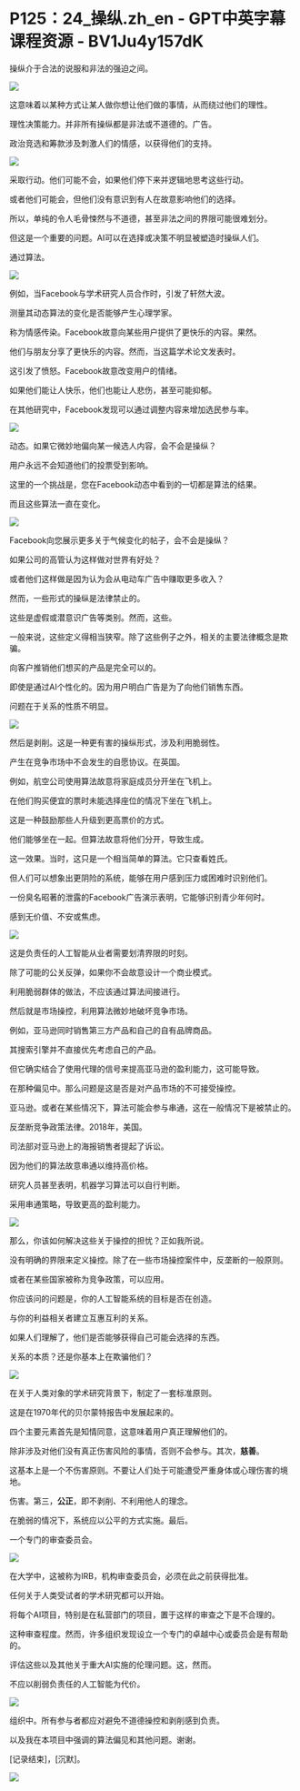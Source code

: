 # P125：24_操纵.zh_en - GPT中英字幕课程资源 - BV1Ju4y157dK

操纵介于合法的说服和非法的强迫之间。

![](img/3cfc9c839abbaf2c2618d094aa5bd83a_1.png)

这意味着以某种方式让某人做你想让他们做的事情，从而绕过他们的理性。

理性决策能力。并非所有操纵都是非法或不道德的。广告。

政治竞选和筹款涉及刺激人们的情感，以获得他们的支持。

![](img/3cfc9c839abbaf2c2618d094aa5bd83a_3.png)

采取行动。他们可能不会，如果他们停下来并逻辑地思考这些行动。

或者他们可能会，但他们没有意识到有人在故意影响他们的选择。

所以，单纯的令人毛骨悚然与不道德，甚至非法之间的界限可能很难划分。

但这是一个重要的问题。AI可以在选择或决策不明显被塑造时操纵人们。

通过算法。

![](img/3cfc9c839abbaf2c2618d094aa5bd83a_5.png)

例如，当Facebook与学术研究人员合作时，引发了轩然大波。

测量其动态算法的变化是否能够产生心理学家。

称为情感传染。Facebook故意向某些用户提供了更快乐的内容。果然。

他们与朋友分享了更快乐的内容。然而，当这篇学术论文发表时。

这引发了愤怒。Facebook故意改变用户的情绪。

如果他们能让人快乐，他们也能让人悲伤，甚至可能抑郁。

在其他研究中，Facebook发现可以通过调整内容来增加选民参与率。

![](img/3cfc9c839abbaf2c2618d094aa5bd83a_7.png)

动态。如果它微妙地偏向某一候选人内容，会不会是操纵？

用户永远不会知道他们的投票受到影响。

这里的一个挑战是，您在Facebook动态中看到的一切都是算法的结果。

而且这些算法一直在变化。

![](img/3cfc9c839abbaf2c2618d094aa5bd83a_9.png)

Facebook向您展示更多关于气候变化的帖子，会不会是操纵？

如果公司的高管认为这样做对世界有好处？

或者他们这样做是因为认为会从电动车广告中赚取更多收入？

然而，一些形式的操纵是法律禁止的。

这些是虚假或潜意识广告等类别。然而，这些。

一般来说，这些定义得相当狭窄。除了这些例子之外，相关的主要法律概念是欺骗。

向客户推销他们想买的产品是完全可以的。

即使是通过AI个性化的。因为用户明白广告是为了向他们销售东西。

问题在于关系的性质不明显。

![](img/3cfc9c839abbaf2c2618d094aa5bd83a_11.png)

然后是剥削。这是一种更有害的操纵形式，涉及利用脆弱性。

产生在竞争市场中不会发生的自愿协议。在英国。

例如，航空公司使用算法故意将家庭成员分开坐在飞机上。

在他们购买便宜的票时未能选择座位的情况下坐在飞机上。

这是一种鼓励那些人升级到更高票价的方式。

他们能够坐在一起。但算法故意将他们分开，导致生成。

这一效果。当时，这只是一个相当简单的算法。它只查看姓氏。

但人们可以想象出更阴险的系统，能够在用户感到压力或困难时识别他们。

一份臭名昭著的泄露的Facebook广告演示表明，它能够识别青少年何时。

感到无价值、不安或焦虑。

![](img/3cfc9c839abbaf2c2618d094aa5bd83a_13.png)

这是负责任的人工智能从业者需要划清界限的时刻。

除了可能的公关反弹，如果你不会故意设计一个商业模式。

利用脆弱群体的做法，不应该通过算法间接进行。

然后就是市场操控，利用算法微妙地破坏竞争市场。

例如，亚马逊同时销售第三方产品和自己的自有品牌商品。

其搜索引擎并不直接优先考虑自己的产品。

但它确实结合了使用代理的信号来提高亚马逊的盈利能力，这可能导致。

在那种偏见中。那么问题是这是否是对产品市场的不可接受操控。

亚马逊。或者在某些情况下，算法可能会参与串通，这在一般情况下是被禁止的。

反垄断竞争政策法律。2018年，美国。

司法部对亚马逊上的海报销售者提起了诉讼。

因为他们的算法故意串通以维持高价格。

研究人员甚至表明，机器学习算法可以自行判断。

采用串通策略，导致更高的盈利能力。

![](img/3cfc9c839abbaf2c2618d094aa5bd83a_15.png)

那么，你该如何解决这些关于操控的担忧？正如我所说。

没有明确的界限来定义操控。除了在一些市场操控案件中，反垄断的一般原则。

或者在某些国家被称为竞争政策，可以应用。

你应该问的问题是，你的人工智能系统的目标是否在创造。

与你的利益相关者建立互惠互利的关系。

如果人们理解了，他们是否能够获得自己可能会选择的东西。

关系的本质？还是你基本上在欺骗他们？

![](img/3cfc9c839abbaf2c2618d094aa5bd83a_17.png)

在关于人类对象的学术研究背景下，制定了一套标准原则。

这是在1970年代的贝尔蒙特报告中发展起来的。

四个主要元素首先是知情同意，这意味着用户真正理解他们的。

除非涉及对他们没有真正伤害风险的事情，否则不会参与。其次，**慈善**。

这基本上是一个不伤害原则。不要让人们处于可能遭受严重身体或心理伤害的境地。

伤害。第三，**公正**，即不剥削、不利用他人的理念。

在脆弱的情况下，系统应以公平的方式实施。最后。

一个专门的审查委员会。

![](img/3cfc9c839abbaf2c2618d094aa5bd83a_19.png)

在大学中，这被称为IRB，机构审查委员会，必须在此之前获得批准。

任何关于人类受试者的学术研究都可以开始。

将每个AI项目，特别是在私营部门的项目，置于这样的审查之下是不合理的。

这种审查程度。然而，许多组织发现设立一个专门的卓越中心或委员会是有帮助的。

评估这些以及其他关于重大AI实施的伦理问题。这，然而。

不应以削弱负责任的人工智能为代价。

![](img/3cfc9c839abbaf2c2618d094aa5bd83a_21.png)

组织中。所有参与者都应对避免不道德操控和剥削感到负责。

以及我在本项目中强调的算法偏见和其他问题。谢谢。

[记录结束]，[沉默]。

![](img/3cfc9c839abbaf2c2618d094aa5bd83a_23.png)
